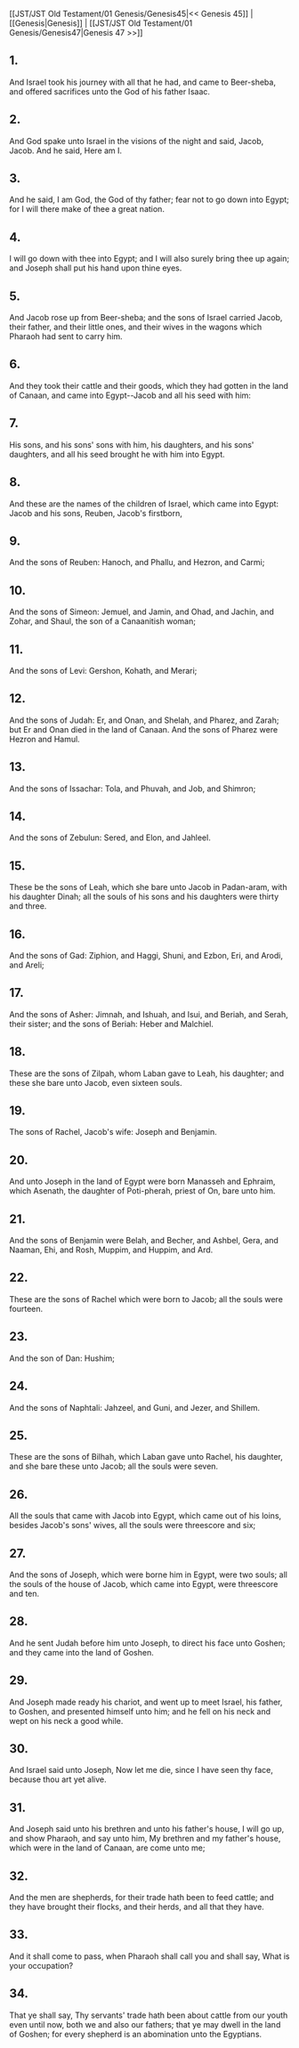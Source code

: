 [[JST/JST Old Testament/01 Genesis/Genesis45|<< Genesis 45]] | [[Genesis|Genesis]] | [[JST/JST Old Testament/01 Genesis/Genesis47|Genesis 47 >>]]
## 1.
And Israel took his journey with all that he had, and came to Beer-sheba, and offered sacrifices unto the God of his father Isaac.
## 2.
And God spake unto Israel in the visions of the night and said, Jacob, Jacob. And he said, Here am I.
## 3.
And he said, I am God, the God of thy father; fear not to go down into Egypt; for I will there make of thee a great nation.
## 4.
I will go down with thee into Egypt; and I will also surely bring thee up again; and Joseph shall put his hand upon thine eyes.
## 5.
And Jacob rose up from Beer-sheba; and the sons of Israel carried Jacob, their father, and their little ones, and their wives in the wagons which Pharaoh had sent to carry him.
## 6.
And they took their cattle and their goods, which they had gotten in the land of Canaan, and came into Egypt\--Jacob and all his seed with him:
## 7.
His sons, and his sons\' sons with him, his daughters, and his sons\' daughters, and all his seed brought he with him into Egypt.
## 8.
And these are the names of the children of Israel, which came into Egypt: Jacob and his sons, Reuben, Jacob\'s firstborn,
## 9.
And the sons of Reuben: Hanoch, and Phallu, and Hezron, and Carmi;
## 10.
And the sons of Simeon: Jemuel, and Jamin, and Ohad, and Jachin, and Zohar, and Shaul, the son of a Canaanitish woman;
## 11.
And the sons of Levi: Gershon, Kohath, and Merari;
## 12.
And the sons of Judah: Er, and Onan, and Shelah, and Pharez, and Zarah; but Er and Onan died in the land of Canaan. And the sons of Pharez were Hezron and Hamul.
## 13.
And the sons of Issachar: Tola, and Phuvah, and Job, and Shimron;
## 14.
And the sons of Zebulun: Sered, and Elon, and Jahleel.
## 15.
These be the sons of Leah, which she bare unto Jacob in Padan-aram, with his daughter Dinah; all the souls of his sons and his daughters were thirty and three.
## 16.
And the sons of Gad: Ziphion, and Haggi, Shuni, and Ezbon, Eri, and Arodi, and Areli;
## 17.
And the sons of Asher: Jimnah, and Ishuah, and Isui, and Beriah, and Serah, their sister; and the sons of Beriah: Heber and Malchiel.
## 18.
These are the sons of Zilpah, whom Laban gave to Leah, his daughter; and these she bare unto Jacob, even sixteen souls.
## 19.
The sons of Rachel, Jacob\'s wife: Joseph and Benjamin.
## 20.
And unto Joseph in the land of Egypt were born Manasseh and Ephraim, which Asenath, the daughter of Poti-pherah, priest of On, bare unto him.
## 21.
And the sons of Benjamin were Belah, and Becher, and Ashbel, Gera, and Naaman, Ehi, and Rosh, Muppim, and Huppim, and Ard.
## 22.
These are the sons of Rachel which were born to Jacob; all the souls were fourteen.
## 23.
And the son of Dan: Hushim;
## 24.
And the sons of Naphtali: Jahzeel, and Guni, and Jezer, and Shillem.
## 25.
These are the sons of Bilhah, which Laban gave unto Rachel, his daughter, and she bare these unto Jacob; all the souls were seven.
## 26.
All the souls that came with Jacob into Egypt, which came out of his loins, besides Jacob\'s sons\' wives, all the souls were threescore and six;
## 27.
And the sons of Joseph, which were borne him in Egypt, were two souls; all the souls of the house of Jacob, which came into Egypt, were threescore and ten.
## 28.
And he sent Judah before him unto Joseph, to direct his face unto Goshen; and they came into the land of Goshen.
## 29.
And Joseph made ready his chariot, and went up to meet Israel, his father, to Goshen, and presented himself unto him; and he fell on his neck and wept on his neck a good while.
## 30.
And Israel said unto Joseph, Now let me die, since I have seen thy face, because thou art yet alive.
## 31.
And Joseph said unto his brethren and unto his father\'s house, I will go up, and show Pharaoh, and say unto him, My brethren and my father\'s house, which were in the land of Canaan, are come unto me;
## 32.
And the men are shepherds, for their trade hath been to feed cattle; and they have brought their flocks, and their herds, and all that they have.
## 33.
And it shall come to pass, when Pharaoh shall call you and shall say, What is your occupation?
## 34.
That ye shall say, Thy servants\' trade hath been about cattle from our youth even until now, both we and also our fathers; that ye may dwell in the land of Goshen; for every shepherd is an abomination unto the Egyptians.

